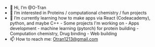 - 👋 Hi, I’m @O-Tran
- 👀 I’m interested in Proteins / computational chemistry / fun projects 
- 🌱 I’m currently learning how to make apps via React (Codeacademy), python, and maybe C++ 
      - Some projects I'm working on 
          - Apps development 
          - machine learning (pytorch) for protein building 
          - Computation chemistry, Drug binding 
          - Web building
- 📫 How to reach me: Otran1213@gmail.com

<!---
O-Tran/O-Tran is a ✨ special ✨ repository because its `README.md` (this file) appears on your GitHub profile.
You can click the Preview link to take a look at your changes.
--->
